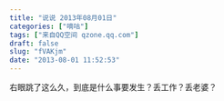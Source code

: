 ```yaml
---
title: "说说 2013年08月01日"
categories: ["嘀咕"]
tags: ["来自QQ空间 qzone.qq.com"]
draft: false
slug: "fVAKjm"
date: "2013-08-01 11:52:53"
---
```


右眼跳了这么久，到底是什么事要发生？丢工作？丢老婆？
